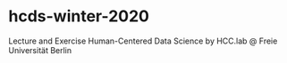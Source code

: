 # hcds-winter-2020
Lecture and Exercise Human-Centered Data Science by HCC.lab @ Freie Universität Berlin

